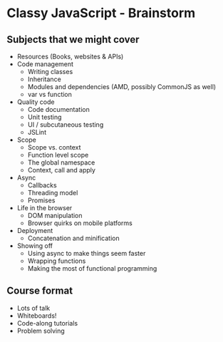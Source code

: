 # Classy JavaScript - Brainstorm

## Subjects that we might cover

* Resources (Books, websites & APIs)
* Code management
   * Writing classes
   * Inheritance
   * Modules and dependencies (AMD, possibly CommonJS as well)
   * var vs function
* Quality code
   * Code documentation
   * Unit testing
   * UI / subcutaneous testing
   * JSLint
* Scope
   * Scope vs. context
   * Function level scope
   * The global namespace
   * Context, call and apply
* Async
   * Callbacks
   * Threading model
   * Promises
* Life in the browser
   * DOM manipulation
   * Browser quirks on mobile platforms
* Deployment
   * Concatenation and minification
* Showing off
   * Using async to make things seem faster
   * Wrapping functions
   * Making the most of functional programming

## Course format
* Lots of talk
* Whiteboards!
* Code-along tutorials
* Problem solving
